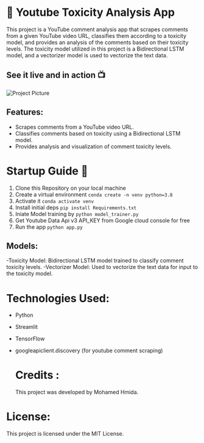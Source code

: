 # 🚀 Youtube Toxicity Analysis App
This project is a YouTube comment analysis app that scrapes comments from a given YouTube video URL, classifies them according to a toxicity model, and provides an analysis of the comments based on their toxicity levels. The toxicity model utilized in this project is a Bidirectional LSTM model, and a vectorizer model is used to vectorize the text data.

## See it live and in action 📺
![Project Picture](https://github.com/BelhsanHmida/Comment-Toxicity-Classification/blob/main/Project%20Picture.PNG?raw=true)

## Features:
- Scrapes comments from a YouTube video URL.
- Classifies comments based on toxicity using a Bidirectional LSTM model.
- Provides analysis and visualization of comment toxicity levels.

# Startup Guide 🚀

1. Clone this Repository on your local machine
2. Create a virtual environment `conda create -n venv python=3.8` 
3. Activate it `conda activate venv`
4. Install initial deps `pip install Requirements.txt`
5. Iniate Model training by `python model_trainer.py`
6. Get Youtube Data Api v3  API_KEY from Google cloud console for free
7. Run the app `python app.py`

## Models:
-Toxicity Model: Bidirectional LSTM model trained to classify comment toxicity levels.
-Vectorizer Model: Used to vectorize the text data for input to the toxicity model.

# Technologies Used:
- Python
- Streamlit
- TensorFlow
- googleapiclient.discovery (for youtube comment scraping)

  # Credits :
  This project was developed by Mohamed Hmida.
# License:
  This project is licensed under the MIT License.
